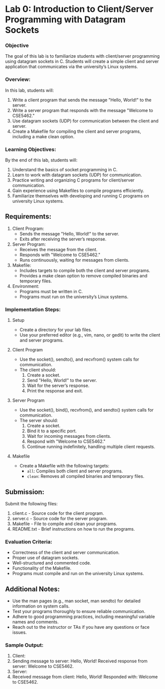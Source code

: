 # Lab 0: Introduction to Client/Server Programming with Datagram Sockets

### Objective
The goal of this lab is to familiarize students with client/server programming using datagram sockets in C. Students will create a simple client and server application that communicates via the university’s Linux systems.

### Overview:
In this lab, students will:
1. Write a client program that sends the message "Hello, World!" to the server.
2.  Write a server program that responds with the message "Welcome to CSE5462."
3.  Use datagram sockets (UDP) for communication between the client and server.
4.  Create a Makefile for compiling the client and server programs, including a make clean option.

### Learning Objectives:
By the end of this lab, students will:
1.	Understand the basics of socket programming in C.
2.	Learn to work with datagram sockets (UDP) for communication.
3.	Practice writing and organizing C programs for client/server communication.
4.	Gain experience using Makefiles to compile programs efficiently.
5.	Familiarize themselves with developing and running C programs on university Linux systems.

## Requirements:

1.	Client Program:
    - Sends the message "Hello, World!" to the server.
    - Exits after receiving the server’s response.
2.	Server Program:
    - Receives the message from the client.
    - Responds with "Welcome to CSE5462."
    - Runs continuously, waiting for messages from clients.
3.	Makefile:
    - Includes targets to compile both the client and server programs.
    - Provides a make clean option to remove compiled binaries and temporary files.
4.	Environment:
    - Programs must be written in C.
    - Programs must run on the university’s Linux systems.

### Implementation Steps:

1. Setup
   - Create a directory for your lab files.
   - Use your preferred editor (e.g., vim, nano, or gedit) to write the client and server programs.
2. Client Program
   - Use the socket(), sendto(), and recvfrom() system calls for communication.
   - The client should:
        1.	Create a socket.
        2.	Send "Hello, World!" to the server.
        3.	Wait for the server’s response.
        4.	Print the response and exit.

3. Server Program
   - Use the socket(), bind(), recvfrom(), and sendto() system calls for communication.
   - The server should:
        1.	Create a socket.
        2.	Bind it to a specific port.
        3.	Wait for incoming messages from clients.
        4.	Respond with "Welcome to CSE5462."
        5.	Continue running indefinitely, handling multiple client requests.
4. Makefile
   - Create a Makefile with the following targets:
        - `all`: Compiles both client and server programs.
        - `clean`: Removes all compiled binaries and temporary files.

## Submission:
Submit the following files:
1.	client.c - Source code for the client program.
2.	server.c - Source code for the server program.
3.	Makefile - File to compile and clean your programs.
4.	README.txt - Brief instructions on how to run the programs.


### Evaluation Criteria:
   - Correctness of the client and server communication.
   - Proper use of datagram sockets.
   - Well-structured and commented code.
   - Functionality of the Makefile.
   - Programs must compile and run on the university Linux systems.

## Additional Notes:
   - Use the man pages (e.g., man socket, man sendto) for detailed information on system calls.
   - Test your programs thoroughly to ensure reliable communication.
   - Adhere to good programming practices, including meaningful variable names and comments.
   - Reach out to the instructor or TAs if you have any questions or face issues.


### Sample Output:
1.	Client:
2.	Sending message to server: Hello, World!
Received response from server: Welcome to CSE5462.
3.	Server:
4.	Received message from client: Hello, World!
Responded with: Welcome to CSE5462.
